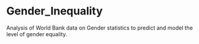 # Gender_Inequality
Analysis of World Bank data on Gender statistics to predict and model the level of gender equality.

